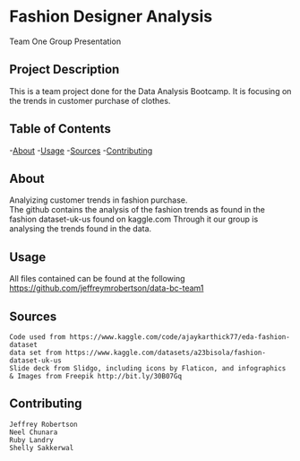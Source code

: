 # Fashion Designer Analysis
Team One Group Presentation

## Project Description
This is a team project done for the Data Analysis Bootcamp.   It is focusing on the trends in customer purchase of clothes.
## Table of Contents
-[About](#about)
-[Usage](#usage)
-[Sources](#sources)
-[Contributing](#contributing)

## About
  Analyizing customer trends in fashion purchase.  
  The github contains the analysis of the fashion trends as found in the fashion dataset-uk-us found on kaggle.com
  Through it our group is analysing the trends found in the data.


## Usage
  All files contained can be found at the following https://github.com/jeffreymrobertson/data-bc-team1

## Sources
    Code used from https://www.kaggle.com/code/ajaykarthick77/eda-fashion-dataset
    data set from https://www.kaggle.com/datasets/a23bisola/fashion-dataset-uk-us
    Slide deck from Slidgo, including icons by Flaticon, and infographics & Images from Freepik http://bit.ly/30B07Gq
## Contributing
	Jeffrey Robertson
 	Neel Chunara
 	Ruby Landry
 	Shelly Sakkerwal
